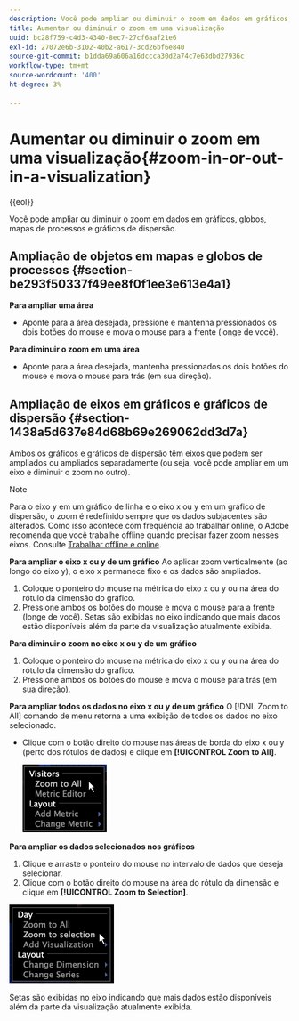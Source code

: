 ```yaml
---
description: Você pode ampliar ou diminuir o zoom em dados em gráficos, globos, mapas de processos e gráficos de dispersão.
title: Aumentar ou diminuir o zoom em uma visualização
uuid: bc28f759-c4d3-4340-8ec7-27cf6aaf21e6
exl-id: 27072e6b-3102-40b2-a617-3cd26bf6e840
source-git-commit: b1dda69a606a16dccca30d2a74c7e63dbd27936c
workflow-type: tm+mt
source-wordcount: '400'
ht-degree: 3%

---
```


# Aumentar ou diminuir o zoom em uma visualização{#zoom-in-or-out-in-a-visualization}

{{eol}}

Você pode ampliar ou diminuir o zoom em dados em gráficos, globos, mapas de processos e gráficos de dispersão.

## Ampliação de objetos em mapas e globos de processos {#section-be293f50337f49ee8f0f1ee3e613e4a1}

**Para ampliar uma área**

* Aponte para a área desejada, pressione e mantenha pressionados os dois botões do mouse e mova o mouse para a frente (longe de você).

**Para diminuir o zoom em uma área**

* Aponte para a área desejada, mantenha pressionados os dois botões do mouse e mova o mouse para trás (em sua direção).

## Ampliação de eixos em gráficos e gráficos de dispersão {#section-1438a5d637e84d68b69e269062dd3d7a}

Ambos os gráficos e gráficos de dispersão têm eixos que podem ser ampliados ou ampliados separadamente (ou seja, você pode ampliar em um eixo e diminuir o zoom no outro).

>[!NOTE]
>
>Para o eixo y em um gráfico de linha e o eixo x ou y em um gráfico de dispersão, o zoom é redefinido sempre que os dados subjacentes são alterados. Como isso acontece com frequência ao trabalhar online, o Adobe recomenda que você trabalhe offline quando precisar fazer zoom nesses eixos. Consulte [Trabalhar offline e online](../../../home/c-get-started/c-off-on.md#concept-cef8758ede044b18b3558376c5eb9f54).

**Para ampliar o eixo x ou y de um gráfico** Ao aplicar zoom verticalmente (ao longo do eixo y), o eixo x permanece fixo e os dados são ampliados.

1. Coloque o ponteiro do mouse na métrica do eixo x ou y ou na área do rótulo da dimensão do gráfico.
1. Pressione ambos os botões do mouse e mova o mouse para a frente (longe de você). Setas são exibidas no eixo indicando que mais dados estão disponíveis além da parte da visualização atualmente exibida.

**Para diminuir o zoom no eixo x ou y de um gráfico**

1. Coloque o ponteiro do mouse na métrica do eixo x ou y ou na área do rótulo da dimensão do gráfico.
1. Pressione ambos os botões do mouse e mova o mouse para trás (em sua direção).

**Para ampliar todos os dados no eixo x ou y de um gráfico** O [!DNL Zoom to All] comando de menu retorna a uma exibição de todos os dados no eixo selecionado.

* Clique com o botão direito do mouse nas áreas de borda do eixo x ou y (perto dos rótulos de dados) e clique em **[!UICONTROL Zoom to All]**.

   ![](assets/vis_ZoomToAll.png)

**Para ampliar os dados selecionados nos gráficos**

1. Clique e arraste o ponteiro do mouse no intervalo de dados que deseja selecionar.
1. Clique com o botão direito do mouse na área do rótulo da dimensão e clique em **[!UICONTROL Zoom to Selection]**.

![](assets/vis_ZoomToSelection.png)

Setas são exibidas no eixo indicando que mais dados estão disponíveis além da parte da visualização atualmente exibida.
